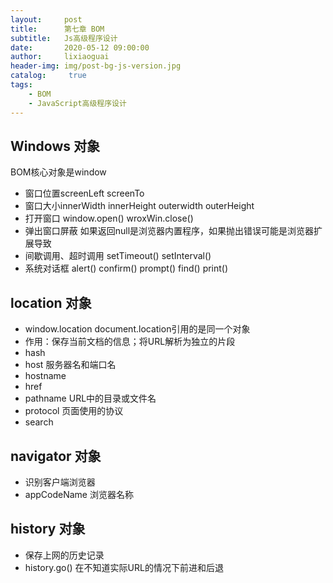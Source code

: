 ```yaml
---
layout:     post
title:      第七章 BOM
subtitle:   Js高级程序设计
date:       2020-05-12 09:00:00
author:     lixiaoguai
header-img: img/post-bg-js-version.jpg
catalog: 	 true
tags:
    - BOM
    - JavaScript高级程序设计
---
```

## Windows 对象 ##
BOM核心对象是window
- 窗口位置screenLeft screenTo
- 窗口大小innerWidth innerHeight outerwidth outerHeight
- 打开窗口 window.open() wroxWin.close()
- 弹出窗口屏蔽 如果返回null是浏览器内置程序，如果抛出错误可能是浏览器扩展导致
- 间歇调用、超时调用 setTimeout() setInterval()
- 系统对话框 alert() confirm() prompt() find() print()

## location 对象 ##
- window.location document.location引用的是同一个对象
- 作用：保存当前文档的信息；将URL解析为独立的片段
- hash
- host 服务器名和端口名
- hostname
- href
- pathname URL中的目录或文件名
- protocol 页面使用的协议
- search

## navigator 对象 ##
- 识别客户端浏览器
- appCodeName 浏览器名称

## history 对象 ##
- 保存上网的历史记录
- history.go() 在不知道实际URL的情况下前进和后退
